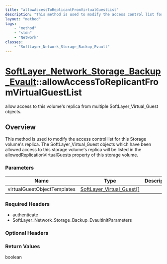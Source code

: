 ```yaml
---
title: "allowAccessToReplicantFromVirtualGuestList"
description: "This method is used to modify the access control list for this Storage volume's replica.  The SoftLayer_Virtual_Guest ob... "
layout: "method"
tags:
    - "method"
    - "sldn"
    - "Network"
classes:
    - "SoftLayer_Network_Storage_Backup_Evault"
---
```

# [SoftLayer_Network_Storage_Backup_Evault](/reference/services/SoftLayer_Network_Storage_Backup_Evault)::allowAccessToReplicantFromVirtualGuestList

allow access to this volume's replica from multiple SoftLayer_Virtual_Guest objects.


## Overview 
This method is used to modify the access control list for this Storage volume's replica.  The SoftLayer_Virtual_Guest objects which have been allowed access to this storage volume's replica will be listed in the allowedReplicationVirtualGuests property of this storage volume. 

### Parameters 
|Name | Type | Description |
| --- | --- | --- |
|virtualGuestObjectTemplates| <a href='/reference/datatypes/SoftLayer_Virtual_Guest'>SoftLayer_Virtual_Guest[] </a>| |


### Required Headers
* authenticate
* SoftLayer_Network_Storage_Backup_EvaultInitParameters

### Optional Headers

### Return Values
boolean

